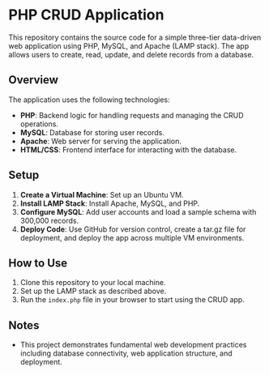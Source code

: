 # PHP CRUD Application

This repository contains the source code for a simple three-tier data-driven web application using PHP, MySQL, and Apache (LAMP stack). The app allows users to create, read, update, and delete records from a database.

## Overview

The application uses the following technologies:
- **PHP**: Backend logic for handling requests and managing the CRUD operations.
- **MySQL**: Database for storing user records.
- **Apache**: Web server for serving the application.
- **HTML/CSS**: Frontend interface for interacting with the database.

## Setup

1. **Create a Virtual Machine**: Set up an Ubuntu VM.
2. **Install LAMP Stack**: Install Apache, MySQL, and PHP.
3. **Configure MySQL**: Add user accounts and load a sample schema with 300,000 records.
4. **Deploy Code**: Use GitHub for version control, create a tar.gz file for deployment, and deploy the app across multiple VM environments.

## How to Use

1. Clone this repository to your local machine.
2. Set up the LAMP stack as described above.
3. Run the `index.php` file in your browser to start using the CRUD app.

## Notes

- This project demonstrates fundamental web development practices including database connectivity, web application structure, and deployment.
